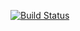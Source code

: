 [![Build Status](https://travis-ci.org/NeverMore27/st5.svg?branch=master)](https://travis-ci.org/NeverMore27/st5)
                        
